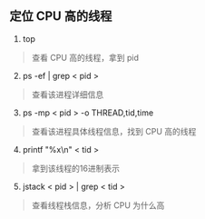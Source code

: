 ## 定位 CPU 高的线程
1. top
> 查看 CPU 高的线程，拿到 pid
2. ps -ef | grep < pid >
> 查看该进程详细信息
3. ps -mp < pid > -o THREAD,tid,time
> 查看该进程具体线程信息，找到 CPU 高的线程
4. printf "%x\n" < tid >
> 拿到该线程的16进制表示
5. jstack < pid > | grep < tid >
> 查看线程栈信息，分析 CPU 为什么高